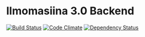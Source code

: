 Ilmomasiina 3.0 Backend
=======================

[![Build Status](https://travis-ci.org/atk-partio/ilmomasiina-backend.png)](https://travis-ci.org/atk-partio/ilmomasiina-backend) [![Code Climate](https://codeclimate.com/github/atk-partio/ilmomasiina-backend.png)](https://codeclimate.com/github/atk-partio/ilmomasiina-backend) [![Dependency Status](https://gemnasium.com/atk-partio/ilmomasiina-backend.png)](https://gemnasium.com/atk-partio/ilmomasiina-backend)
